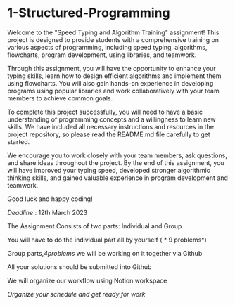 # 1-Structured-Programming
Welcome to the "Speed Typing and Algorithm Training" assignment! This project is designed to provide students with a comprehensive training on various aspects of programming, including speed typing, algorithms, flowcharts, program development, using libraries, and teamwork.

Through this assignment, you will have the opportunity to enhance your typing skills, learn how to design efficient algorithms and implement them using flowcharts. You will also gain hands-on experience in developing programs using popular libraries and work collaboratively with your team members to achieve common goals.

To complete this project successfully, you will need to have a basic understanding of programming concepts and a willingness to learn new skills. We have included all necessary instructions and resources in the project repository, so please read the README.md file carefully to get started.

We encourage you to work closely with your team members, ask questions, and share ideas throughout the project. By the end of this assignment, you will have improved your typing speed, developed stronger algorithmic thinking skills, and gained valuable experience in program development and teamwork.

Good luck and happy coding!

*Deadline* : 12th March 2023

The Assignment Consists of two parts: Individual and Group

You will have to do the individual part all by yourself ( * 9 problems*)

Group parts,*4problems* we will be working on it together via Github 

All your solutions should be submitted into Github 

We will organize our workflow using Notion workspace 

*Organize your schedule and get ready for work*
